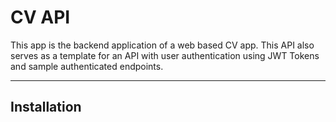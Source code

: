 # CV API

This app is the backend application of a web based CV app. This API also serves as a template for an API with user authentication using JWT Tokens and sample authenticated endpoints.

---

## Installation

